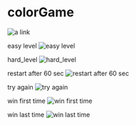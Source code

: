 # colorGame
![a link](https://sigal112.github.io/colorGame/)

easy level
![easy level](easy.PNG)

hard_level
![hard_level](hard.PNG)

restart after 60 sec
![restart after 60 sec](restart.PNG)

try again
![try again](tryagain.PNG)

win first time
![win first time](win.PNG)

win last time
![win last time](win2.PNG)

